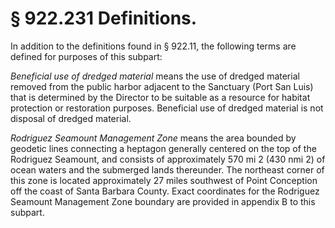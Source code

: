 # §  922.231   Definitions.

In addition to the definitions found in § 922.11, the following terms are defined for purposes of this subpart:


*Beneficial use of dredged material* means the use of dredged material removed from the public harbor adjacent to the Sanctuary (Port San Luis) that is determined by the Director to be suitable as a resource for habitat protection or restoration purposes. Beneficial use of dredged material is not disposal of dredged material.


*Rodriguez Seamount Management Zone* means the area bounded by geodetic lines connecting a heptagon generally centered on the top of the Rodriguez Seamount, and consists of approximately 570 mi
2 (430 nmi
2) of ocean waters and the submerged lands thereunder. The northeast corner of this zone is located approximately 27 miles southwest of Point Conception off the coast of Santa Barbara County. Exact coordinates for the Rodriguez Seamount Management Zone boundary are provided in appendix B to this subpart.






